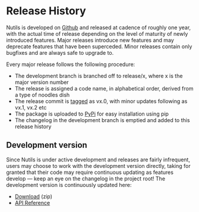 # Release History

Nutils is developed on [Github](https://github.com/evalf/nutils) and released
at cadence of roughly one year, with the actual time of release depending on
the level of maturity of newly introduced features. Major releases introduce
new features and may deprecate features that have been superceded. Minor
releases contain only bugfixes and are always safe to upgrade to.

Every major release follows the following procedure:

- The development branch is branched off to release/x, where x is the major
  version number
- The release is assigned a code name, in alphabetical order, derived from a
  type of noodles dish 
- The release commit is [tagged](https://github.com/evalf/nutils/releases) as
  vx.0, with minor updates following as vx.1, vx.2 etc
- The package is uploaded to [PyPi](https://pypi.org/project/nutils/) for easy
  installation using pip
- The changelog in the development branch is emptied and added to this release
  history

## Development version

Since Nutils is under active development and releases are fairly infrequent,
users may choose to work with the development version directly, taking for
granted that their code may require continuous updating as features develop —
keep an eye on the changelog in the project root! The development version is
continuously updated here:

- [Download](https://github.com/evalf/nutils/archive/refs/heads/main.zip) (zip)
- [API Reference](http://docs.nutils.org/en/latest/)
